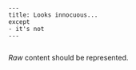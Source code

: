<pre lang="yaml"><code>
---
title: Looks innocuous...
except
- it&#39;s not
---

</code></pre>

<p><em>Raw</em> content should be represented.</p>

